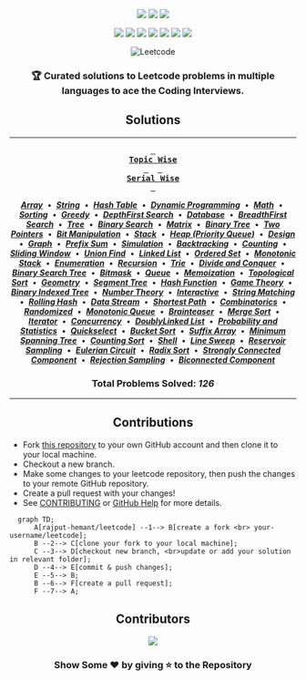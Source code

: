<div align="center">

<!-- labels -->

[![][code-quality]][codacy] [![][active-issues]][deepsource] [![][resolved-issues]][deepsource]

![][views] ![][stars] ![][forks] ![][issues] ![][license] ![][code-size] ![][commit-activity]

<!-- title/logo -->

<picture>
  <source media="(prefers-color-scheme: light)" srcset="docs/public/light.png">
  <source media="(prefers-color-scheme: dark)" srcset="docs/public/dark.png">
  <img alt="Leetcode">
</picture>

### 🏆 Curated solutions to Leetcode problems in multiple languages to ace the Coding Interviews.

## Solutions

---

[<kbd> <br> **Topic Wise** <br> </kbd>][topicwise] &nbsp;&nbsp;
[<kbd> <br> **Serial Wise** <br> </kbd>][serialwise]

[**_Array_**][array] &nbsp;•&nbsp;
[**_String_**][string] &nbsp;•&nbsp;
[**_Hash Table_**][hash table] &nbsp;•&nbsp;
[**_Dynamic Programming_**][dynamic programming] &nbsp;•&nbsp;
[**_Math_**][math] &nbsp;•&nbsp;
[**_Sorting_**][sorting] &nbsp;•&nbsp;
[**_Greedy_**][greedy] &nbsp;•&nbsp;
[**_DepthFirst Search_**][depth-first search] &nbsp;•&nbsp;
[**_Database_**][database] &nbsp;•&nbsp;
[**_BreadthFirst Search_**][breadth-first search] &nbsp;•&nbsp;
[**_Tree_**][tree] &nbsp;•&nbsp;
[**_Binary Search_**][binary search] &nbsp;•&nbsp;
[**_Matrix_**][matrix] &nbsp;•&nbsp;
[**_Binary Tree_**][binary tree] &nbsp;•&nbsp;
[**_Two Pointers_**][two pointers] &nbsp;•&nbsp;
[**_Bit Manipulation_**][bit manipulation] &nbsp;•&nbsp;
[**_Stack_**][stack] &nbsp;•&nbsp;
[**_Heap (Priority Queue)_**][heap] &nbsp;•&nbsp;
[**_Design_**][design] &nbsp;•&nbsp;
[**_Graph_**][graph] &nbsp;•&nbsp;
[**_Prefix Sum_**][prefix sum] &nbsp;•&nbsp;
[**_Simulation_**][simulation] &nbsp;•&nbsp;
[**_Backtracking_**][backtracking] &nbsp;•&nbsp;
[**_Counting_**][counting] &nbsp;•&nbsp;
[**_Sliding Window_**][sliding window] &nbsp;•&nbsp;
[**_Union Find_**][union find] &nbsp;•&nbsp;
[**_Linked List_**][linked list] &nbsp;•&nbsp;
[**_Ordered Set_**][ordered set] &nbsp;•&nbsp;
[**_Monotonic Stack_**][monotonic stack] &nbsp;•&nbsp;
[**_Enumeration_**][enumeration] &nbsp;•&nbsp;
[**_Recursion_**][recursion] &nbsp;•&nbsp;
[**_Trie_**][trie] &nbsp;•&nbsp;
[**_Divide and Conquer_**][divide and conquer] &nbsp;•&nbsp;
[**_Binary Search Tree_**][binary search tree] &nbsp;•&nbsp;
[**_Bitmask_**][bitmask] &nbsp;•&nbsp;
[**_Queue_**][queue] &nbsp;•&nbsp;
[**_Memoization_**][memoization] &nbsp;•&nbsp;
[**_Topological Sort_**][topological sort] &nbsp;•&nbsp;
[**_Geometry_**][geometry] &nbsp;•&nbsp;
[**_Segment Tree_**][segment tree] &nbsp;•&nbsp;
[**_Hash Function_**][hash function] &nbsp;•&nbsp;
[**_Game Theory_**][game theory] &nbsp;•&nbsp;
[**_Binary Indexed Tree_**][binary indexed tree] &nbsp;•&nbsp;
[**_Number Theory_**][number theory] &nbsp;•&nbsp;
[**_Interactive_**][interactive] &nbsp;•&nbsp;
[**_String Matching_**][string matching] &nbsp;•&nbsp;
[**_Rolling Hash_**][rolling hash] &nbsp;•&nbsp;
[**_Data Stream_**][data stream] &nbsp;•&nbsp;
[**_Shortest Path_**][shortest path] &nbsp;•&nbsp;
[**_Combinatorics_**][combinatorics] &nbsp;•&nbsp;
[**_Randomized_**][randomized] &nbsp;•&nbsp;
[**_Monotonic Queue_**][monotonic queue] &nbsp;•&nbsp;
[**_Brainteaser_**][brainteaser] &nbsp;•&nbsp;
[**_Merge Sort_**][merge sort] &nbsp;•&nbsp;
[**_Iterator_**][iterator] &nbsp;•&nbsp;
[**_Concurrency_**][concurrency] &nbsp;•&nbsp;
[**_DoublyLinked List_**][doubly-linked list] &nbsp;•&nbsp;
[**_Probability and Statistics_**][probability and statistics] &nbsp;•&nbsp;
[**_Quickselect_**][quickselect] &nbsp;•&nbsp;
[**_Bucket Sort_**][bucket sort] &nbsp;•&nbsp;
[**_Suffix Array_**][suffix array] &nbsp;•&nbsp;
[**_Minimum Spanning Tree_**][minimum spanning tree] &nbsp;•&nbsp;
[**_Counting Sort_**][counting sort] &nbsp;•&nbsp;
[**_Shell_**][shell] &nbsp;•&nbsp;
[**_Line Sweep_**][line sweep] &nbsp;•&nbsp;
[**_Reservoir Sampling_**][reservoir sampling] &nbsp;•&nbsp;
[**_Eulerian Circuit_**][eulerian circuit] &nbsp;•&nbsp;
[**_Radix Sort_**][radix sort] &nbsp;•&nbsp;
[**_Strongly Connected Component_**][strongly connected component] &nbsp;•&nbsp;
[**_Rejection Sampling_**][rejection sampling] &nbsp;•&nbsp;
[**_Biconnected Component_**][biconnected component]

### **Total Problems Solved: _126_**

---

## Contributions

</div>

- Fork [this repository][leetcode] to your own GitHub account and then clone it to your local machine.
- Checkout a new branch.
- Make some changes to your leetcode repository, then push the changes to your remote GitHub repository.
- Create a pull request with your changes!
- See [CONTRIBUTING](./CONTRIBUTING.md) or [GitHub Help](https://help.github.com/en) for more details.

```mermaid
  graph TD;
      A[rajput-hemant/leetcode] --1--> B[create a fork <br> your-username/leetcode];
      B --2--> C[clone your fork to your local machine];
      C --3--> D[checkout new branch, <br>update or add your solution in relevant folder];
      D --4--> E[commit & push changes];
      E --5--> B;
      B --6--> F[create a pull request];
      F --7--> A;
```

<div align="center">

## Contributors

[![][contributors]][contributors-graph]

### Show Some ❤️ by giving ⭐ to the Repository

</div>

<!----------------------------------{ Images }--------------------------------->

[contributors]: https://contrib.rocks/image?repo=rajput-hemant/leetcode&max=500
[contributors-graph]: https://github.com/rajput-hemant/leetcode/graphs/contributors

<!--------------------------------{ DeepSource }------------------------------->

[deepsource]: https://deepsource.io/gh/rajput-hemant/leetcode/?ref=repository-badge
[active-issues]: https://deepsource.io/gh/rajput-hemant/leetcode.svg/?label=active+issues&showtrend=true&token=IPVIQX-cSuQSVeVl8cb5PLt
[resolved-issues]: https://deepsource.io/gh/rajput-hemant/leetcode.svg/?label=resolved+issues&showtrend=true&token=IPVIQX-cSuQSVeVl8cb5PLt

<!----------------------------------{ Codacy }--------------------------------->

[codacy]: https://www.codacy.com/gh/rajput-hemant/leetcode/dashboard?utmsource=github.com&utmmedium=referral&utmcontent=rajput-hemant/leetcode&utmcampaign=BadgeGrade
[code-quality]: https://app.codacy.com/project/badge/Grade/97e3ea868f9344a5aa6e4d874f83db14

<!----------------------------------{ Labels }--------------------------------->

[views]: https://komarev.com/ghpvc/?username=leetcode&label=view%20counter&color=red&style=flat
[code-size]: https://img.shields.io/github/languages/code-size/rajput-hemant/leetcode
[issues]: https://img.shields.io/github/issues-raw/rajput-hemant/leetcode
[license]: https://img.shields.io/github/license/rajput-hemant/leetcode
[commit-activity]: https://img.shields.io/github/commit-activity/w/rajput-hemant/leetcode
[forks]: https://img.shields.io/github/forks/rajput-hemant/leetcode?style=flat
[stars]: https://img.shields.io/github/stars/rajput-hemant/leetcode

<!-----------------------------------{ Mics }---------------------------------->

[leetcode]: https://github.com/rajput-hemant/leetcode
[topicwise]: ./TOPICWISE.md
[serialwise]: ./src/README.md

<!----------------------------------{ Topics }--------------------------------->

[array]: ./TOPICWISE.md#array
[string]: ./TOPICWISE.md#string
[hash table]: ./TOPICWISE.md#hash-table
[dynamic programming]: ./TOPICWISE.md#dynamic-programming
[math]: ./TOPICWISE.md#math
[sorting]: ./TOPICWISE.md#sorting
[greedy]: ./TOPICWISE.md#greedy
[depth-first search]: ./TOPICWISE.md#depth-first-search
[database]: ./TOPICWISE.md#database
[breadth-first search]: ./TOPICWISE.md#breadth-first-search
[tree]: ./TOPICWISE.md#tree
[binary search]: ./TOPICWISE.md#binary-search
[matrix]: ./TOPICWISE.md#matrix
[binary tree]: ./TOPICWISE.md#binary-tree
[two pointers]: ./TOPICWISE.md#two-pointers
[bit manipulation]: ./TOPICWISE.md#bit-manipulation
[stack]: ./TOPICWISE.md#stack
[heap ]: ./TOPICWISE.md#heap-priority-queue
[design]: ./TOPICWISE.md#design
[graph]: ./TOPICWISE.md#graph
[prefix sum]: ./TOPICWISE.md#prefix-sum
[simulation]: ./TOPICWISE.md#simulation
[backtracking]: ./TOPICWISE.md#backtracking
[counting]: ./TOPICWISE.md#counting
[sliding window]: ./TOPICWISE.md#sliding-window
[union find]: ./TOPICWISE.md#union-find
[linked list]: ./TOPICWISE.md#linked-list
[ordered set]: ./TOPICWISE.md#ordered-set
[monotonic stack]: ./TOPICWISE.md#monotonic-stack
[enumeration]: ./TOPICWISE.md#enumeration
[recursion]: ./TOPICWISE.md#recursion
[trie]: ./TOPICWISE.md#trie
[divide and conquer]: ./TOPICWISE.md#divide-and-conquer
[binary search tree]: ./TOPICWISE.md#binary-search-tree
[bitmask]: ./TOPICWISE.md#bitmask
[queue]: ./TOPICWISE.md#queue
[memoization]: ./TOPICWISE.md#memoization
[topological sort]: ./TOPICWISE.md#topological-sort
[geometry]: ./TOPICWISE.md#geometry
[segment tree]: ./TOPICWISE.md#segment-tree
[hash function]: ./TOPICWISE.md#hash-function
[game theory]: ./TOPICWISE.md#game-theory
[binary indexed tree]: ./TOPICWISE.md#binary-indexed-tree
[number theory]: ./TOPICWISE.md#number-theory
[interactive]: ./TOPICWISE.md#interactive
[string matching]: ./TOPICWISE.md#string-matching
[rolling hash]: ./TOPICWISE.md#rolling-hash
[data stream]: ./TOPICWISE.md#data-stream
[shortest path]: ./TOPICWISE.md#shortest-path
[combinatorics]: ./TOPICWISE.md#combinatorics
[randomized]: ./TOPICWISE.md#randomized
[monotonic queue]: ./TOPICWISE.md#monotonic-queue
[brainteaser]: ./TOPICWISE.md#brainteaser
[merge sort]: ./TOPICWISE.md#merge-sort
[iterator]: ./TOPICWISE.md#iterator
[concurrency]: ./TOPICWISE.md#concurrency
[doubly-linked list]: ./TOPICWISE.md#doubly-linked-list
[probability and statistics]: ./TOPICWISE.md#probability-and-statistics
[quickselect]: ./TOPICWISE.md#quickselect
[bucket sort]: ./TOPICWISE.md#bucket-sort
[suffix array]: ./TOPICWISE.md#suffix-array
[minimum spanning tree]: ./TOPICWISE.md#minimum-spanning-tree
[counting sort]: ./TOPICWISE.md#counting-sort
[shell]: ./TOPICWISE.md#shell
[line sweep]: ./TOPICWISE.md#line-sweep
[reservoir sampling]: ./TOPICWISE.md#reservoir-sampling
[eulerian circuit]: ./TOPICWISE.md#eulerian-circuit
[radix sort]: ./TOPICWISE.md#radix-sort
[strongly connected component]: ./TOPICWISE.md#strongly-connected-component
[rejection sampling]: ./TOPICWISE.md#rejection-sampling
[biconnected component]: ./TOPICWISE.md#biconnected-component
